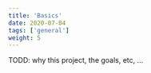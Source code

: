 ```yaml
---
title: 'Basics'
date: 2020-07-04
tags: ['general']
weight: 5
---
```


TODD: why this project, the goals, etc, ...
